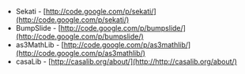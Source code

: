 * Sekati - [http://code.google.com/p/sekati/](http://code.google.com/p/sekati/)
* BumpSlide - [http://code.google.com/p/bumpslide/](http://code.google.com/p/bumpslide/)
* as3MathLib - [http://code.google.com/p/as3mathlib/](http://code.google.com/p/as3mathlib/)
* casaLib - [http://casalib.org/about/](http://http://casalib.org/about/)